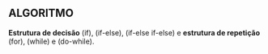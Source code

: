 ## ALGORITMO

**Estrutura de decisão** (if), (if-else), (if-else if-else) e **estrutura de repetição** (for), (while) e (do-while).
